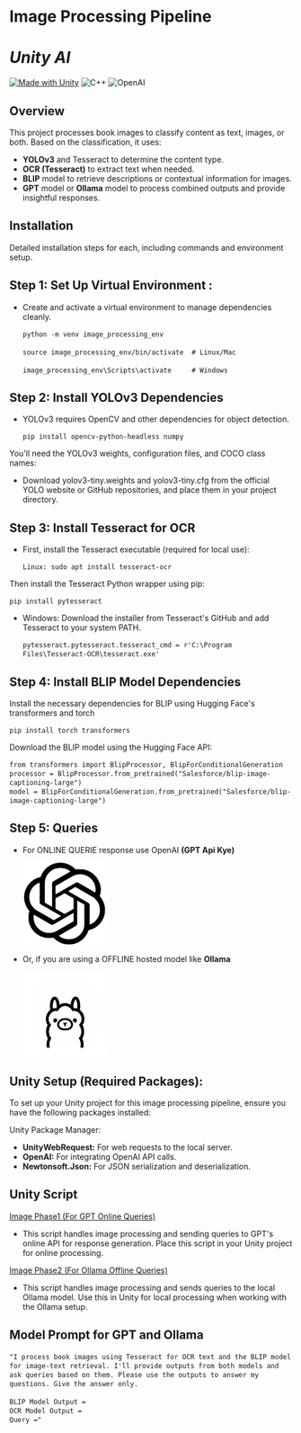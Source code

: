 # Image Processing Pipeline

# _Unity AI_

[![Made with Unity](https://img.shields.io/badge/Made%20with-Unity-57b9d3.svg?style=for-the-badge&logo=unity)](https://unity3d.com) ![C++](https://img.shields.io/badge/c++-%2300599C.svg?style=for-the-badge&logo=c%2B%2B&logoColor=white) ![OpenAI](https://img.shields.io/badge/OpenAI-%23000000.svg?style=for-the-badge&logo=openai&logoColor=white)

## Overview

This project processes book images to classify content as text, images, or both. Based on the classification, it uses:

- **YOLOv3** and Tesseract to determine the content type.
- **OCR (Tesseract)** to extract text when needed.
- **BLIP** model to retrieve descriptions or contextual information for images.
- **GPT** model or **Ollama** model to process combined outputs and provide insightful responses.

## Installation
Detailed installation steps for each, including commands and environment setup.

## Step 1: Set Up Virtual Environment : 
- Create and activate a virtual environment to manage dependencies cleanly.

      python -m venv image_processing_env

      source image_processing_env/bin/activate  # Linux/Mac

      image_processing_env\Scripts\activate     # Windows


## Step 2: Install YOLOv3 Dependencies
- YOLOv3 requires OpenCV and other dependencies for object detection.

      pip install opencv-python-headless numpy
You'll need the YOLOv3 weights, configuration files, and COCO class names:

- Download yolov3-tiny.weights and yolov3-tiny.cfg from the official YOLO website or GitHub repositories, and place them in your project directory.

## Step 3: Install Tesseract for OCR
- First, install the Tesseract executable (required for local use):

      Linux: sudo apt install tesseract-ocr

Then install the Tesseract Python wrapper using pip:

    pip install pytesseract

- Windows: Download the installer from Tesseract's GitHub and add Tesseract to your system PATH.

      pytesseract.pytesseract.tesseract_cmd = r'C:\Program Files\Tesseract-OCR\tesseract.exe'

## Step 4: Install BLIP Model Dependencies
Install the necessary dependencies for BLIP using Hugging Face's transformers and torch

    pip install torch transformers

Download the BLIP model using the Hugging Face API:

    from transformers import BlipProcessor, BlipForConditionalGeneration
    processor = BlipProcessor.from_pretrained("Salesforce/blip-image-captioning-large")
    model = BlipForConditionalGeneration.from_pretrained("Salesforce/blip-image-captioning-large")

## Step 5: Queries

- For ONLINE QUERIE response use OpenAI **(GPT Api Kye)**

  <img src="./Images/open ai.png" alt="View" width="150"/>
- Or, if you are using a OFFLINE hosted model like **Ollama**

  <img src="./Images/ollama.png" alt="View" width="150"/>

## Unity Setup (Required Packages):

To set up your Unity project for this image processing pipeline, ensure you have the following packages installed:

Unity Package Manager:

- **UnityWebRequest:** For web requests to the local server.
- **OpenAI:** For integrating OpenAI API calls.
- **Newtonsoft.Json:** For JSON serialization and deserialization.

## Unity Script

[Image Phase1 (For GPT Online Queries)](Unity%20Script/ImagePhase1.cs)

- This script handles image processing and sending queries to GPT's online API for response generation. Place this script in your Unity project for online processing.

[Image Phase2 (For Ollama Offline Queries)](Unity%20Script/Image%20Phase2.cs)

- This script handles image processing and sends queries to the local Ollama model. Use this in Unity for local processing when working with the Ollama setup.

## Model Prompt for GPT and Ollama 
    "I process book images using Tesseract for OCR text and the BLIP model for image-text retrieval. I'll provide outputs from both models and ask queries based on them. Please use the outputs to answer my questions. Give the answer only.

    BLIP Model Output = 
    OCR Model Output = 
    Query ="
